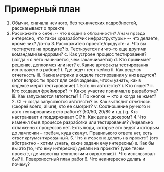 # Примерный план 
1. Обычно, сначала немного, без технических подробностей, рассказывают о проекте 
2. Расскажите о себе: 
-- что входит в обязанности? //нам правда интересно, что такое «разработчик инфраструктуры»
-- что делаете, кроме них? //о-па 3. Расскажите о проекте/продукте: a. Что вы тестируете на продукте?  b. Тестируется ли что-то еще другими командами/вендорами? c. Как устроен процесс тестирования? (когда и с чего начинается, чем заканчивается) d. Кто принимает решение, деплоимся или нет? e. Какие артефакты тестирования используете в работе? i. Где ведут тест-кейсы ii. Как ведется отчетность iii. Какие метрики в отделе тестирования у них ведутся? (этот вопрос ты прост для себя задаешь, чтобы узнать, как в яндексе мерят тестирование) f. Есть ли автотесты?  i. Кто пишет? ii. Кто создавал фреймворк? → Какое участие принимал в разработке? iii. Как запускаются автотесты? 1. По кнопке → кто и когда ее жмет? 2. CI → когда запускаются автотесты? iv. Как выглядит отчетнось (скорей всего, allure), кто ее смотрит? v. Соотношение ручного и авто тестирования в его работе? (50/50, 20/80 и т.д.) g. Кто настраивает и поддерживает CI? h. Как дела с докером? 4. Что изменил бы в процессе разработки или тестирования? //идеально отлаженных процессов нет. Есть люди, которые это видят и которым до лампочки – гребем, куда скажут. Правильного ответа нет, есть ответ аргументированный. 5. Что интересно делать на проекте? (это абстрактно - хотим узнать, какие задачи ему интересны) a. Как бы вы это (то, что ему интересно) делали на проекте? (уже твоем проекте, где известны технологии и окружение) i. Что использовал бы? ii. Поверхностный план работ 6. Что неинтересно делать и почему? 
